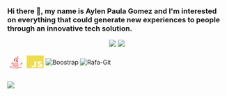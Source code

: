 ### Hi there 👋, my name is Aylen Paula Gomez and I'm interested on everything that could generate new experiences to people through an innovative tech solution.

<div align="center">
  <img height="200em" src="https://github-readme-stats.vercel.app/api?username=AylenG&show_icons=true&theme=dracula"/>
  <img height="200em" src="https://github-readme-stats.vercel.app/api/top-langs/?username=AylenG&layout=compact&theme=dracula"/>
</div>

<div style="display: inline_block"><br>
  <img align="center" alt="Java" height="30" width="40" src="https://raw.githubusercontent.com/devicons/devicon/master/icons/java/java-plain.svg">
  <img align="center" alt="Javascript" height="30" width="40" src="https://raw.githubusercontent.com/devicons/devicon/master/icons/javascript/javascript-plain.svg">
  <img align="center" alt="Boostrap" height="30" width="40" src="https://raw.githubusercontent.com/jmnote/z-icons/master/svg/bootstrap.svg">
  <img align="center" alt="Rafa-Git" height="30" width="40" src="https://raw.githubusercontent.com/jmnote/z-icons/master/svg/git.svg">
</div>

##

<div>

<a href="https://www.linkedin.com/in/aylen-gomez/" target="_blank"><img src="https://img.shields.io/badge/-LinkedIn-%230077B5?style=for-the-badge&logo=linkedin&logoColor=white" target="_blank"></a> 

</div>

<!--
**AylenG/AylenG** is a ✨ _special_ ✨ repository because its `README.md` (this file) appears on your GitHub profile.

Here are some ideas to get you started:

- 🔭 I’m currently working on ...
- 🌱 I’m currently learning ...
- 👯 I’m looking to collaborate on ...
- 🤔 I’m looking for help with ...
- 💬 Ask me about ...
- 📫 How to reach me: ...
- 😄 Pronouns: ...
- ⚡ Fun fact: ...
-->

